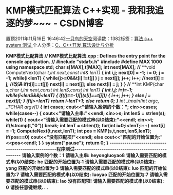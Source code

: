 
# KMP模式匹配算法 C++实现 - 我和我追逐的梦~~~ - CSDN博客


置顶2011年11月16日 16:46:42[一只鸟的天空](https://me.csdn.net/heyongluoyao8)阅读数：1382标签：[算法																](https://so.csdn.net/so/search/s.do?q=算法&t=blog)[c++																](https://so.csdn.net/so/search/s.do?q=c++&t=blog)[system																](https://so.csdn.net/so/search/s.do?q=system&t=blog)[测试																](https://so.csdn.net/so/search/s.do?q=测试&t=blog)[
							](https://so.csdn.net/so/search/s.do?q=system&t=blog)[
																					](https://so.csdn.net/so/search/s.do?q=c++&t=blog)个人分类：[C、C++开发																](https://blog.csdn.net/heyongluoyao8/article/category/908444)[算法设计与分析																](https://blog.csdn.net/heyongluoyao8/article/category/961150)[
							](https://blog.csdn.net/heyongluoyao8/article/category/908444)
[
				](https://so.csdn.net/so/search/s.do?q=c++&t=blog)
[
			](https://so.csdn.net/so/search/s.do?q=c++&t=blog)
[
		](https://so.csdn.net/so/search/s.do?q=算法&t=blog)

**KMP模式比配算法**
**// KMP模式比配算法.cpp : Defines the entry point for the console application.**
**//**
**\#include "stdafx.h"**
**\#include<iostream>**
**\#define MAX 1000**
**using namespace std;**
**char s[MAX],t[MAX];**
**int next[MAX];**
**//**
**void ComputeNext(char *t,int *next,const int& lenT)**
**{**
**int i,j;**
**next[0] = -1;**
**i = 0;**
**j = -1;**
**while(i<lenT)**
**{**
**while(j>=0&&t[i] !=t[j] )**
**j = next[j];**
**j++;**
**i++;**
**//next[i] = j;**
**//改进**
**if(t[i]==t[j])**
**next[i] = next[j];**
**else**
**next[i] = j;**
**}**
**}**
**//**
**int KMP(char *s,char *t,int *next,const int lenS,const int lenT)**
**{**
**int i,j;**
**i=j=-1;**
**while(i<lenS&&j<lenT)**
**{**
**if((j==-1)||(s[i]==t[j]))**
**{**
**i++;**
**j++;**
**}**
**else**
**j = next[j];**
**}**
**if(j>=lenT)**
**return i-lenT+1;**
**else**
**return 0;**
**}**
**int _tmain(int argc, _TCHAR* argv[])**
**{**
**int cases;**
**cout<<"请输入案例的个数：";**
**cin>>cases;**
**while(cases--)**
**{**
**cout<<"请输入主串:"<<endl;**
**cin>>s;**
**int lenS = strlen(s);**
**while(1)**
**{**
**cout<<"请输入需要匹配的模式串(以0结束):"<<endl;**
**cin>>t;**
**if(!strcmp(t,"0"))**
**break;**
**int lenT = strlen(t);**
**for(int i=0;i<lenT;i++)**
**next[i] = -1;**
**ComputeNext(t,next,lenT);**
**int pos = KMP(s,t,next,lenS,lenT);**
**if(pos==0)**
**cout<<"没有匹配项!"<<endl;**
**else**
**cout<<"匹配的开始位置为:"<<pos<<endl;**
**}**
**}**
**system("pause");**
**return 0;**
**}**
**---------------------------------------------------程序测试---------------------------------------------------**
**请输入案例的个数：1**
**请输入主串:**
**heyongluoyao8**
**请输入需要匹配的模式串(以0结束):**
**he**
**匹配的开始位置为:1**
**请输入需要匹配的模式串(以0结束):**
**yong**
**匹配的开始位置为:3**
**请输入需要匹配的模式串(以0结束):**
**luo**
**匹配的开始位置为:7**
**请输入需要匹配的模式串(以0结束):**
**luoyao**
**匹配的开始位置为:7**
**请输入需要匹配的模式串(以0结束):**
**lao**
**没有匹配项!**
**请输入需要匹配的模式串(以0结束):**
**0**
**请按任意键继续. . .**

